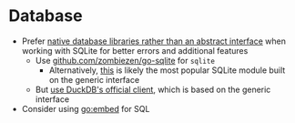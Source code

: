 # Database

- Prefer [native database libraries rather than an abstract interface](https://crawshaw.io/blog/go-and-sqlite) when working with SQLite for better errors and additional features
    - Use [github.com/zombiezen/go-sqlite](https://github.com/zombiezen/go-sqlite) for `sqlite`
        - Alternatively, [this](https://earthly.dev/blog/golang-sqlite) is likely the most popular SQLite module built on the generic interface
    - But [use DuckDB's official client](https://github.com/marcboeker/go-duckdb), which is based on the generic interface
- Consider using [go:embed](https://pkg.go.dev/embed) for SQL
